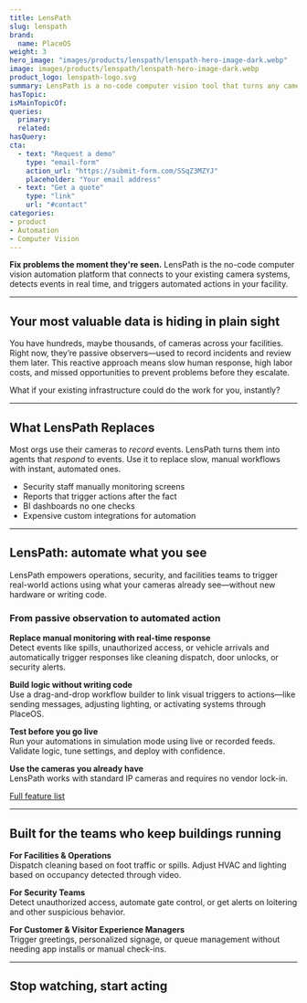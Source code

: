 ```yaml
---
title: LensPath
slug: lenspath
brand:
  name: PlaceOS
weight: 3
hero_image: "images/products/lenspath/lenspath-hero-image-dark.webp"
image: images/products/lenspath/lenspath-hero-image-dark.webp
product_logo: lenspath-logo.svg
summary: LensPath is a no-code computer vision tool that turns any camera feed into real-time actions
hasTopic:
isMainTopicOf:
queries:
  primary:
  related:
hasQuery:
cta:
  - text: "Request a demo"
    type: "email-form"  
    action_url: "https://submit-form.com/SSqZ3MZYJ"  
    placeholder: "Your email address"
  - text: "Get a quote"
    type: "link"
    url: "#contact" 
categories:
- product
- Automation
- Computer Vision
---
```


**Fix problems the moment they're seen.** LensPath is the no-code computer vision automation platform that connects to your existing camera systems, detects events in real time, and triggers automated actions in your facility.

---

## Your most valuable data is hiding in plain sight

You have hundreds, maybe thousands, of cameras across your facilities. Right now, they’re passive observers—used to record incidents and review them later. This reactive approach means slow human response, high labor costs, and missed opportunities to prevent problems before they escalate.

What if your existing infrastructure could do the work for you, instantly?

---

## What LensPath Replaces

Most orgs use their cameras to *record* events. LensPath turns them into agents that *respond* to events. Use it to replace slow, manual workflows with instant, automated ones.

* Security staff manually monitoring screens
* Reports that trigger actions after the fact
* BI dashboards no one checks
* Expensive custom integrations for automation

---
## LensPath: automate what you see

LensPath empowers operations, security, and facilities teams to trigger real-world actions using what your cameras already see—without new hardware or writing code.

### From passive observation to automated action

**Replace manual monitoring with real-time response**  
Detect events like spills, unauthorized access, or vehicle arrivals and automatically trigger responses like cleaning dispatch, door unlocks, or security alerts.

**Build logic without writing code**  
Use a drag-and-drop workflow builder to link visual triggers to actions—like sending messages, adjusting lighting, or activating systems through PlaceOS.

**Test before you go live**  
Run your automations in simulation mode using live or recorded feeds. Validate logic, tune settings, and deploy with confidence.

**Use the cameras you already have**  
LensPath works with standard IP cameras and requires no vendor lock-in.

[Full feature list](#features)

---
## Built for the teams who keep buildings running

**For Facilities & Operations**  
Dispatch cleaning based on foot traffic or spills. Adjust HVAC and lighting based on occupancy detected through video.

**For Security Teams**  
Detect unauthorized access, automate gate control, or get alerts on loitering and other suspicious behavior.

**For Customer & Visitor Experience Managers**  
Trigger greetings, personalized signage, or queue management without needing app installs or manual check-ins.

---
## Stop watching, start acting
